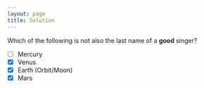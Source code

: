 ```yaml
---
layout: page
title: Solution
---
```


Which of the following is not also the last name of a **good** singer?
- [ ] Mercury
- [x] Venus
- [x] Earth (Orbit/Moon)
- [x] Mars